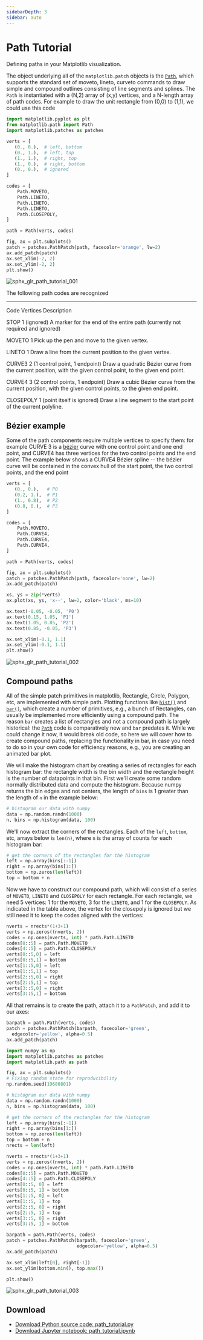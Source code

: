 ```yaml
---
sidebarDepth: 3
sidebar: auto
---
```


# Path Tutorial

Defining paths in your Matplotlib visualization.

The object underlying all of the ``matplotlib.patch`` objects is
the [``Path``](https://matplotlib.orgapi/path_api.html#matplotlib.path.Path), which supports the standard set of
moveto, lineto, curveto commands to draw simple and compound outlines
consisting of line segments and splines. The ``Path`` is instantiated
with a (N,2) array of (x,y) vertices, and a N-length array of path
codes. For example to draw the unit rectangle from (0,0) to (1,1), we
could use this code

``` python
import matplotlib.pyplot as plt
from matplotlib.path import Path
import matplotlib.patches as patches

verts = [
   (0., 0.),  # left, bottom
   (0., 1.),  # left, top
   (1., 1.),  # right, top
   (1., 0.),  # right, bottom
   (0., 0.),  # ignored
]

codes = [
    Path.MOVETO,
    Path.LINETO,
    Path.LINETO,
    Path.LINETO,
    Path.CLOSEPOLY,
]

path = Path(verts, codes)

fig, ax = plt.subplots()
patch = patches.PathPatch(path, facecolor='orange', lw=2)
ax.add_patch(patch)
ax.set_xlim(-2, 2)
ax.set_ylim(-2, 2)
plt.show()
```

![sphx_glr_path_tutorial_001](https://matplotlib.org/_images/sphx_glr_path_tutorial_001.png)

The following path codes are recognized


---






Code
Vertices
Description



STOP
1 (ignored)
A marker for the end of the entire path (currently not required and ignored)

MOVETO
1
Pick up the pen and move to the given vertex.

LINETO
1
Draw a line from the current position to the given vertex.

CURVE3
2 (1 control point, 1 endpoint)
Draw a quadratic Bézier curve from the current position, with the given control point, to the given end point.

CURVE4
3 (2 control points, 1 endpoint)
Draw a cubic Bézier curve from the current position, with the given control points, to the given end point.

CLOSEPOLY
1 (point itself is ignored)
Draw a line segment to the start point of the current polyline.




## Bézier example

Some of the path components require multiple vertices to specify them:
for example CURVE 3 is a [bézier](https://en.wikipedia.org/wiki/B%C3%A9zier_curve) curve with one
control point and one end point, and CURVE4 has three vertices for the
two control points and the end point. The example below shows a
CURVE4 Bézier spline -- the bézier curve will be contained in the
convex hull of the start point, the two control points, and the end
point

``` python
verts = [
   (0., 0.),   # P0
   (0.2, 1.),  # P1
   (1., 0.8),  # P2
   (0.8, 0.),  # P3
]

codes = [
    Path.MOVETO,
    Path.CURVE4,
    Path.CURVE4,
    Path.CURVE4,
]

path = Path(verts, codes)

fig, ax = plt.subplots()
patch = patches.PathPatch(path, facecolor='none', lw=2)
ax.add_patch(patch)

xs, ys = zip(*verts)
ax.plot(xs, ys, 'x--', lw=2, color='black', ms=10)

ax.text(-0.05, -0.05, 'P0')
ax.text(0.15, 1.05, 'P1')
ax.text(1.05, 0.85, 'P2')
ax.text(0.85, -0.05, 'P3')

ax.set_xlim(-0.1, 1.1)
ax.set_ylim(-0.1, 1.1)
plt.show()
```

![sphx_glr_path_tutorial_002](https://matplotlib.org/_images/sphx_glr_path_tutorial_002.png)

## Compound paths

All of the simple patch primitives in matplotlib, Rectangle, Circle,
Polygon, etc, are implemented with simple path. Plotting functions
like [``hist()``](https://matplotlib.orgapi/_as_gen/matplotlib.axes.Axes.hist.html#matplotlib.axes.Axes.hist) and
[``bar()``](https://matplotlib.orgapi/_as_gen/matplotlib.axes.Axes.bar.html#matplotlib.axes.Axes.bar), which create a number of
primitives, e.g., a bunch of Rectangles, can usually be implemented more
efficiently using a compound path. The reason ``bar`` creates a list
of rectangles and not a compound path is largely historical: the
[``Path``](https://matplotlib.orgapi/path_api.html#matplotlib.path.Path) code is comparatively new and ``bar``
predates it. While we could change it now, it would break old code,
so here we will cover how to create compound paths, replacing the
functionality in bar, in case you need to do so in your own code for
efficiency reasons, e.g., you are creating an animated bar plot.

We will make the histogram chart by creating a series of rectangles
for each histogram bar: the rectangle width is the bin width and the
rectangle height is the number of datapoints in that bin. First we'll
create some random normally distributed data and compute the
histogram. Because numpy returns the bin edges and not centers, the
length of ``bins`` is 1 greater than the length of ``n`` in the
example below:

``` python
# histogram our data with numpy
data = np.random.randn(1000)
n, bins = np.histogram(data, 100)
```

We'll now extract the corners of the rectangles. Each of the
``left``, ``bottom``, etc, arrays below is ``len(n)``, where ``n`` is
the array of counts for each histogram bar:

``` python
# get the corners of the rectangles for the histogram
left = np.array(bins[:-1])
right = np.array(bins[1:])
bottom = np.zeros(len(left))
top = bottom + n
```

Now we have to construct our compound path, which will consist of a
series of ``MOVETO``, ``LINETO`` and ``CLOSEPOLY`` for each rectangle.
For each rectangle, we need 5 vertices: 1 for the ``MOVETO``, 3 for
the ``LINETO``, and 1 for the ``CLOSEPOLY``. As indicated in the
table above, the vertex for the closepoly is ignored but we still need
it to keep the codes aligned with the vertices:

``` python
nverts = nrects*(1+3+1)
verts = np.zeros((nverts, 2))
codes = np.ones(nverts, int) * path.Path.LINETO
codes[0::5] = path.Path.MOVETO
codes[4::5] = path.Path.CLOSEPOLY
verts[0::5,0] = left
verts[0::5,1] = bottom
verts[1::5,0] = left
verts[1::5,1] = top
verts[2::5,0] = right
verts[2::5,1] = top
verts[3::5,0] = right
verts[3::5,1] = bottom
```

All that remains is to create the path, attach it to a
``PathPatch``, and add it to our axes:

``` python
barpath = path.Path(verts, codes)
patch = patches.PathPatch(barpath, facecolor='green',
  edgecolor='yellow', alpha=0.5)
ax.add_patch(patch)
```

``` python
import numpy as np
import matplotlib.patches as patches
import matplotlib.path as path

fig, ax = plt.subplots()
# Fixing random state for reproducibility
np.random.seed(19680801)

# histogram our data with numpy
data = np.random.randn(1000)
n, bins = np.histogram(data, 100)

# get the corners of the rectangles for the histogram
left = np.array(bins[:-1])
right = np.array(bins[1:])
bottom = np.zeros(len(left))
top = bottom + n
nrects = len(left)

nverts = nrects*(1+3+1)
verts = np.zeros((nverts, 2))
codes = np.ones(nverts, int) * path.Path.LINETO
codes[0::5] = path.Path.MOVETO
codes[4::5] = path.Path.CLOSEPOLY
verts[0::5, 0] = left
verts[0::5, 1] = bottom
verts[1::5, 0] = left
verts[1::5, 1] = top
verts[2::5, 0] = right
verts[2::5, 1] = top
verts[3::5, 0] = right
verts[3::5, 1] = bottom

barpath = path.Path(verts, codes)
patch = patches.PathPatch(barpath, facecolor='green',
                          edgecolor='yellow', alpha=0.5)
ax.add_patch(patch)

ax.set_xlim(left[0], right[-1])
ax.set_ylim(bottom.min(), top.max())

plt.show()
```

![sphx_glr_path_tutorial_003](https://matplotlib.org/_images/sphx_glr_path_tutorial_003.png)

## Download

- [Download Python source code: path_tutorial.py](https://matplotlib.org/_downloads/ec90dd07bc241d860eb972db796c96bc/path_tutorial.py)
- [Download Jupyter notebook: path_tutorial.ipynb](https://matplotlib.org/_downloads/da8cacf827800cc7398495a527da865d/path_tutorial.ipynb)
        